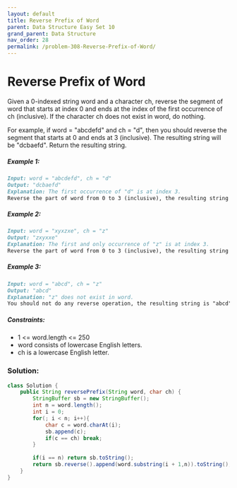 ```yaml
---
layout: default
title: Reverse Prefix of Word
parent: Data Structure Easy Set 10
grand_parent: Data Structure
nav_order: 28
permalink: /problem-308-Reverse-Prefix-of-Word/
---
```

# Reverse Prefix of Word

Given a 0-indexed string word and a character ch, reverse the segment of word that starts at index 0 and ends at the index of the first occurrence of ch (inclusive). If the character ch does not exist in word, do nothing.

For example, if word = "abcdefd" and ch = "d", then you should reverse the segment that starts at 0 and ends at 3 (inclusive). The resulting string will be "dcbaefd".
Return the resulting string.

##### Example 1:
```markdown
Input: word = "abcdefd", ch = "d"
Output: "dcbaefd"
Explanation: The first occurrence of "d" is at index 3.
Reverse the part of word from 0 to 3 (inclusive), the resulting string is "dcbaefd".
```
##### Example 2:
```markdown
Input: word = "xyxzxe", ch = "z"
Output: "zxyxxe"
Explanation: The first and only occurrence of "z" is at index 3.
Reverse the part of word from 0 to 3 (inclusive), the resulting string is "zxyxxe".
```
##### Example 3:
```markdown
Input: word = "abcd", ch = "z"
Output: "abcd"
Explanation: "z" does not exist in word.
You should not do any reverse operation, the resulting string is "abcd".
```
##### Constraints:
* 1 <= word.length <= 250
* word consists of lowercase English letters.
* ch is a lowercase English letter.

### Solution:
```java
class Solution {
    public String reversePrefix(String word, char ch) {
        StringBuffer sb = new StringBuffer();
        int n = word.length();
        int i = 0;
        for(; i < n; i++){
            char c = word.charAt(i);
            sb.append(c);
            if(c == ch) break;
        }
        
        if(i == n) return sb.toString();
        return sb.reverse().append(word.substring(i + 1,n)).toString();
    }
}
```